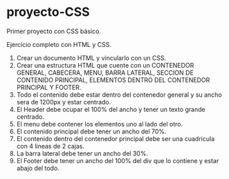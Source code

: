 # proyecto-CSS
Primer proyecto con CSS básico.

Ejercicio completo con HTML y CSS.

1. Crear un documento HTML y vincularlo con un CSS.
2. Crear una estructura HTML que cuente con un CONTENEDOR GENERAL, CABECERA, MENU, BARRA LATERAL, SECCION DE CONTENIDO PRINCIPAL, ELEMENTOS DENTRO DEL CONTENEDOR PRINCIPAL Y FOOTER.
3. Todo el contenido debe estar dentro del contenedor general y su ancho sera de 1200px y estar centrado.
4. El Header debe ocupar el 100% del ancho y tener un texto grande centrado.
5. El menu debe contener los elementos uno al lado del otro.
6. El contenido principal debe tener un ancho del 70%.
7. El contenido dentro del contenedor principal debe ser una cuadricula con 4 lineas de 2 cajas.
8. La barra lateral debe tener un ancho del 30%.
9. El Footer debe tener un ancho del 100% del div que lo contiene y estar abajo del todo.
